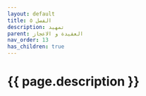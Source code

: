 ```yaml
---
layout: default
title: الفصل ٥
description: تمهيد 
parent: العقيدة و الاعجاز
nav_order: 13
has_children: true
---
```



# {{ page.description }}
